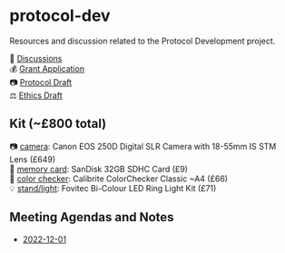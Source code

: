 # protocol-dev

Resources and discussion related to the Protocol Development project.

💬 [Discussions](https://github.com/ManyFacesTeam/protocol-dev/discussions)  
💰 [Grant Application](https://docs.google.com/document/d/1qetnsfJ4h0pPLuwhYDwF7ZRw5InUsZgh/edit)  
📷 [Protocol Draft](https://docs.google.com/document/d/1D9TPGXCgTRZi7nqEIg6jb42R4gNQx9L3qasg8tFvu1I/edit)  
⚖️ [Ethics Draft](https://docs.google.com/document/d/1fOd2EoI0ot2ZjrnkKk37LQgc4GBB1p2B/edit)  

## Kit (~£800 total)

📷 [camera](https://www.wexphotovideo.com/canon-eos-250d-digital-slr-camera-with-18-55mm-is-stm-lens-black-1698961/): Canon EOS 250D Digital SLR Camera with 18-55mm IS STM Lens (£649)  
💾 [memory card](https://www.wexphotovideo.com/sandisk-32gb-sdhc-card-1519080/): SanDisk 32GB SDHC Card (£9)  
🌈 [color checker](https://www.wexphotovideo.com/calibrite-colorchecker-classic-3006240/): Calibrite ColorChecker Classic ~A4 (£66)  
💡 [stand/light](https://www.wexphotovideo.com/fovitec-bi-colour-led-ring-light-kit-1772023/): Fovitec Bi-Colour LED Ring Light Kit (£71)

## Meeting Agendas and Notes

* [2022-12-01](https://docs.google.com/document/d/1FlXjg6S8kJNtUuO38780tPlor1-AjfA2V7LDmz28qVY/edit)
